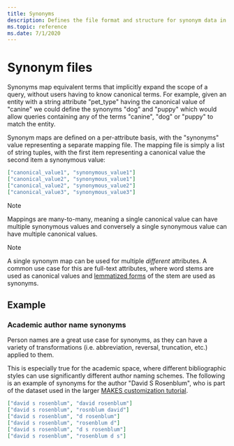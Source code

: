 ```yaml
---
title: Synonyms
description: Defines the file format and structure for synonym data in MAKES
ms.topic: reference
ms.date: 7/1/2020
---
```


# Synonym files

Synonyms map equivalent terms that implicitly expand the scope of a query, without users having to know canonical terms. For example, given an entity with a string attribute "pet_type" having the canonical value of "canine" we could define the synonyms "dog" and "puppy" which would allow queries containing any of the terms "canine", "dog" or "puppy" to match the entity.

Synonym maps are defined on a per-attribute basis, with the "synonyms" value representing a separate mapping file. The mapping file is simply a list of string tuples, with the first item representing a canonical value the second item a synonymous value:

``` JSON
["canonical_value1", "synonymous_value1"]
["canonical_value2", "synonymous_value1"]
["canonical_value2", "synonymous_value2"]
["canonical_value3", "synonymous_value3"]
```

> [!NOTE]
> Mappings are many-to-many, meaning a single canonical value can have multiple synonymous values and conversely a single synonymous value can have multiple canonical values.

> [!NOTE]
> A single synonym map can be used for multiple *different* attributes. A common use case for this are full-text attributes, where word stems are used as canonical values and [lemmatized forms](https://en.wikipedia.org/wiki/Lemmatisation) of the stem are used as synonyms.

## Example

### Academic author name synonyms

Person names are a great use case for synonyms, as they can have a variety of transformations (i.e. abbreviation, reversal, truncation, etc.) applied to them.

This is especially true for the academic space, where different bibliographic styles can use significantly different author naming schemes. The following is an example of synonyms for the author "David S Rosenblum", who is part of the dataset used in the larger [MAKES customization tutorial](tutorial.md).

``` JSON
["david s rosenblum", "david rosenblum"]
["david s rosenblum", "rosnblum david"]
["david s rosenblum", "d rosenblum"]
["david s rosenblum", "rosenblum d"]
["david s rosenblum", "d s rosenblum"]
["david s rosenblum", "rosenblum d s"]
```
